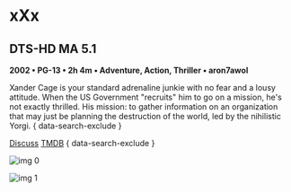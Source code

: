 # xXx

## DTS-HD MA 5.1

**2002 • PG-13 • 2h 4m • Adventure, Action, Thriller • aron7awol**

Xander Cage is your standard adrenaline junkie with no fear and a lousy attitude. When the US Government "recruits" him to go on a mission, he's not exactly thrilled. His mission: to gather information on an organization that may just be planning the destruction of the world, led by the nihilistic Yorgi.
{ data-search-exclude }

[Discuss](https://www.avsforum.com/threads/bass-eq-for-filtered-movies.2995212/post-58239852)  [TMDB](7451)
{ data-search-exclude }

![img 0](https://i.imgur.com/FTU9xGq.jpg)

![img 1](https://i.imgur.com/2sOnHki.jpg)

